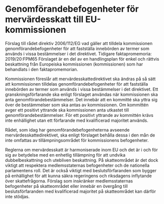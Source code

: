 # Genomförandebefogenheter för mervärdesskatt till EU-kommissionen

Förslag till rådet direktiv 2006/112/EG vad gäller att tilldela kommissionen genomförandebefogenheter för att fastställa innebörden av termer som används i vissa bestämmelser i det direktivet.
Tidigare faktapromemoria: 2019/20:FPM65
Förslaget är en del av en handlingsplan för enkel och rättvis beskattning från Europeiska kommissionen (kommissionen) som har behandlats i den faktapromemorian.

Kommissionen föreslår att mervärdesskattedirektivet ska ändras på så sätt att kommissionen tilldelas genomförandebefogenheter för att fastställa innebörden av termer som används i vissa bestämmelser i det direktivet. Ett granskningsförfarande ska enligt förslaget användas när kommissionen ska anta genomförandebestämmelser. Det innebär att en kommitté ska yttra sig över de bestämmelser som ska antas av kommissionen. Om kommittén avger ett positivt yttrande ska kommissionen anta utkastet till genomförandebestämmelser. För ett positivt yttrande av kommittén krävs inte enhällighet utan ett förfarande med kvalificerad majoritet används.

Rådet, som idag har genomförandebefogenheterna avseende mervärdesskattedirektivet, ska enligt förslaget behålla dessa i den mån de inte omfattas av tillämpningsområdet för kommissionens befogenheter.

Reglerna om mervärdesskatt är harmoniserade inom EU och det är i och för sig av betydelse med en enhetlig tillämpning för att undvika dubbelbeskattning och utebliven beskattning. På skatteområdet är det dock viktigt att respektera medlemsstaternas befogenheter och de nationella parlamentens roll. Det är också viktigt med beslutsförfaranden som bygger på enhällighet för att kunna säkra regeringens och riksdagens inflytande över skattefrågorna. Förslag som inskränker medlemsstaternas befogenheter på skatteområdet eller innebär en övergång till beslutsförfaranden med kvalificerad majoritet på skatteområdet kan därför inte stödjas.
